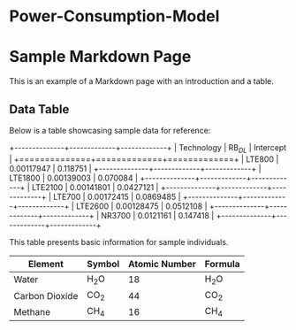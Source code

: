 # Power-Consumption-Model
# Sample Markdown Page

This is an example of a Markdown page with an introduction and a table.

## Data Table

Below is a table showcasing sample data for reference:

+--------------+-------------+-------------+
| Technology   |   RB$_{DL}$ |   Intercept |
+==============+=============+=============+
| LTE800       |  0.00117947 |   0.118751  |
+--------------+-------------+-------------+
| LTE1800      |  0.00139003 |   0.070084  |
+--------------+-------------+-------------+
| LTE2100      |  0.00141801 |   0.0427121 |
+--------------+-------------+-------------+
| LTE700       |  0.00172415 |   0.0869485 |
+--------------+-------------+-------------+
| LTE2600      |  0.00128475 |   0.0512108 |
+--------------+-------------+-------------+
| NR3700       |  0.0121161  |   0.147418  |
+--------------+-------------+-------------+

This table presents basic information for sample individuals.


| Element       | Symbol | Atomic Number | Formula        |
|---------------|--------|---------------|----------------|
| Water         | H<sub>2</sub>O | 18            | H<sub>2</sub>O         |
| Carbon Dioxide| CO<sub>2</sub> | 44            | CO<sub>2</sub>         |
| Methane       | CH<sub>4</sub> | 16            | CH<sub>4</sub>         |
